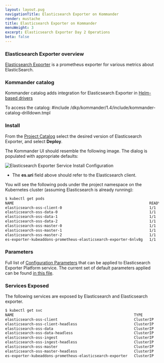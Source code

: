 ```yaml
---
layout: layout.pug
navigationTitle: Elasticsearch Exporter on Kommander
render: mustache
title: Elasticsearch Exporter on Kommander
menuWeight: 3
excerpt: Elasticsearch Exporter Day 2 Operations
beta: false
---
```


<!-- markdownlint-disable MD018 -->

### Elasticsearch Exporter overview

[Elasticsearch Exporter](https://github.com/justwatchcom/elasticsearch_exporter) is a prometheus exporter for various metrics about ElasticSearch.

### Kommander catalog

Kommander catalog adds integration for Elasticsearch Exporter in [Helm-based drivers](/dkp/kommander/1.4/projects/platform-services/helm-based/)

To access the catalog:
#include /dkp/kommander/1.4/include/kommander-catalog-drilldown.tmpl

### Install

From the [Project Catalog](/dkp/kommander/1.4/projects/platform-services/) select the desired version of Elasticsearch Exporter, and select **Deploy**.

The Kommander UI should resemble the following image. The dialog is populated with appropriate defaults:

![Elasticsearch Exporter Service Install Configuration](/dkp/kommander/1.4/img/platform-services-elasticsearch-exporter-config-dialog.png)

- The **es.uri** field above should refer to the Elasticsearch client.

You will see the following pods under the project namespace on the Kubernetes cluster (assuming Elasticsearch is already running):

```sh
$ kubectl get pods
NAME                                                              READY   STATUS    RESTARTS   AGE
elasticsearch-oss-client-0                                        1/1     Running   0          111s
elasticsearch-oss-data-0                                          1/1     Running   0          111s
elasticsearch-oss-data-1                                          1/1     Running   0          111s
elasticsearch-oss-data-2                                          1/1     Running   0          111s
elasticsearch-oss-master-0                                        1/1     Running   0          111s
elasticsearch-oss-master-1                                        1/1     Running   0          111s
elasticsearch-oss-master-2                                        1/1     Running   0          111s
es-exporter-kubeaddons-prometheus-elasticsearch-exporter-6nlv8g   1/1     Running   0          10s
```

### Parameters

Full list of [Configuration Parameters](https://github.com/mesosphere/charts/tree/master/stable/elasticsearch-exporter#configuration) that can be applied to Elasticsearch Exporter Platform service. The current set of default parameters applied can be found [in this file](https://github.com/mesosphere/charts/blob/master/stable/elasticsearch-exporter/values.yaml).

### Services Exposed

The following services are exposed by Elasticsearch and Elasticsearch exporter.

```sh
$ kubectl get svc
NAME                                                       TYPE        CLUSTER-IP    EXTERNAL-IP   PORT(S)             AGE
elasticsearch-oss-client                                   ClusterIP   10.0.50.166   <none>        9200/TCP,9300/TCP   33m
elasticsearch-oss-client-headless                          ClusterIP   None          <none>        9200/TCP,9300/TCP   33m
elasticsearch-oss-data                                     ClusterIP   10.0.19.66    <none>        9200/TCP,9300/TCP   33m
elasticsearch-oss-data-headless                            ClusterIP   None          <none>        9200/TCP,9300/TCP   33m
elasticsearch-oss-ingest                                   ClusterIP   10.0.61.113   <none>        9200/TCP,9300/TCP   33m
elasticsearch-oss-ingest-headless                          ClusterIP   None          <none>        9200/TCP,9300/TCP   33m
elasticsearch-oss-master                                   ClusterIP   10.0.28.71    <none>        9200/TCP,9300/TCP   33m
elasticsearch-oss-master-headless                          ClusterIP   None          <none>        9200/TCP,9300/TCP   33m
es-exporter-kubeaddons-prometheus-elasticsearch-exporter   ClusterIP   10.0.54.150   <none>        9108/TCP            31m
```
